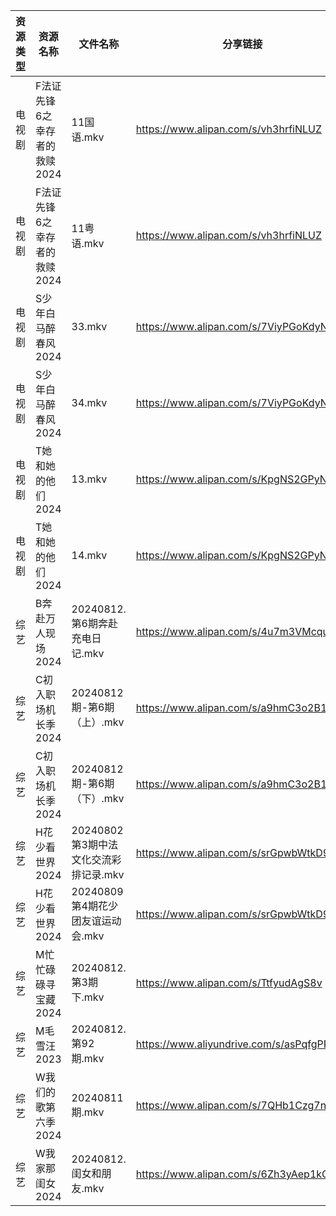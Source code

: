 | 资源类型 | 资源名称              | 文件名称                      | 分享链接                                      | 更新时间                |
| ---- | ----------------- | ------------------------- | ----------------------------------------- | ------------------- |
| 电视剧  | F法证先锋6之幸存者的救赎2024 | 11国语.mkv                  | https://www.alipan.com/s/vh3hrfiNLUZ      | 2024-08-12 14:05:35 |
| 电视剧  | F法证先锋6之幸存者的救赎2024 | 11粤语.mkv                  | https://www.alipan.com/s/vh3hrfiNLUZ      | 2024-08-12 14:05:34 |
| 电视剧  | S少年白马醉春风2024      | 33.mkv                    | https://www.alipan.com/s/7ViyPGoKdyN      | 2024-08-12 14:06:36 |
| 电视剧  | S少年白马醉春风2024      | 34.mkv                    | https://www.alipan.com/s/7ViyPGoKdyN      | 2024-08-12 14:06:36 |
| 电视剧  | T她和她的他们2024       | 13.mkv                    | https://www.alipan.com/s/KpgNS2GPyN5      | 2024-08-12 12:07:19 |
| 电视剧  | T她和她的他们2024       | 14.mkv                    | https://www.alipan.com/s/KpgNS2GPyN5      | 2024-08-12 12:07:19 |
| 综艺   | B奔赴万人现场2024       | 20240812.第6期奔赴充电日记.mkv    | https://www.alipan.com/s/4u7m3VMcqux      | 2024-08-12 14:07:43 |
| 综艺   | C初入职场机长季2024      | 20240812期-第6期（上）.mkv      | https://www.alipan.com/s/a9hmC3o2B18      | 2024-08-12 14:07:57 |
| 综艺   | C初入职场机长季2024      | 20240812期-第6期（下）.mkv      | https://www.alipan.com/s/a9hmC3o2B18      | 2024-08-12 14:07:57 |
| 综艺   | H花少看世界2024        | 20240802第3期中法文化交流彩排记录.mkv | https://www.alipan.com/s/srGpwbWtkD9      | 2024-08-12 14:08:14 |
| 综艺   | H花少看世界2024        | 20240809第4期花少团友谊运动会.mkv   | https://www.alipan.com/s/srGpwbWtkD9      | 2024-08-12 14:08:13 |
| 综艺   | M忙忙碌碌寻宝藏2024      | 20240812.第3期下.mkv         | https://www.alipan.com/s/TtfyudAgS8v      | 2024-08-12 14:08:31 |
| 综艺   | M毛雪汪2023          | 20240812.第92期.mkv         | https://www.aliyundrive.com/s/asPqfgPRqAg | 2024-08-12 14:08:34 |
| 综艺   | W我们的歌第六季2024      | 20240811期.mkv             | https://www.alipan.com/s/7QHb1Czg7nU      | 2024-08-12 00:09:33 |
| 综艺   | W我家那闺女2024        | 20240812.闺女和朋友.mkv        | https://www.alipan.com/s/6Zh3yAep1kC      | 2024-08-12 14:09:26 |
